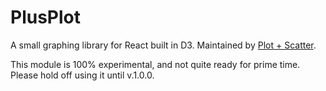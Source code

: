 # PlusPlot

A small graphing library for React built in D3. Maintained by [Plot + Scatter](https://github.com/plot-and-scatter).

<aside class="warning">
    This module is 100% experimental, and not quite ready for prime time. Please hold off using it until v.1.0.0.
</aside>